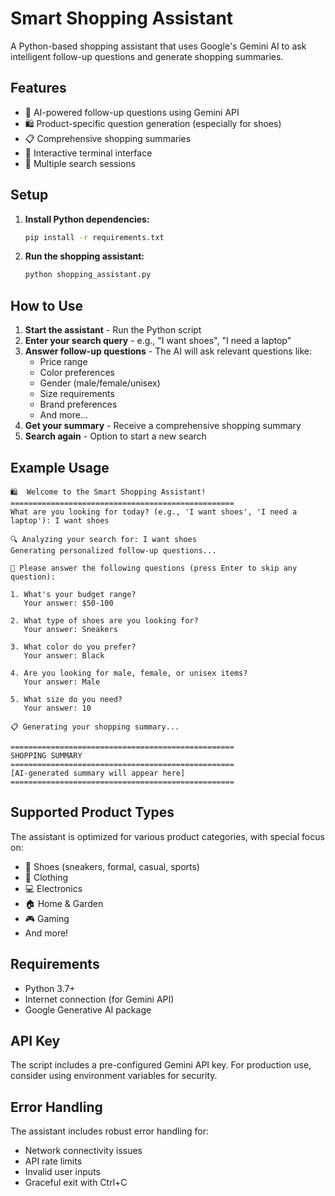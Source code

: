 # Smart Shopping Assistant

A Python-based shopping assistant that uses Google's Gemini AI to ask intelligent follow-up questions and generate shopping summaries.

## Features

- 🤖 AI-powered follow-up questions using Gemini API
- 🛍️ Product-specific question generation (especially for shoes)
- 📋 Comprehensive shopping summaries
- 💬 Interactive terminal interface
- 🔄 Multiple search sessions

## Setup

1. **Install Python dependencies:**
   ```bash
   pip install -r requirements.txt
   ```

2. **Run the shopping assistant:**
   ```bash
   python shopping_assistant.py
   ```

## How to Use

1. **Start the assistant** - Run the Python script
2. **Enter your search query** - e.g., "I want shoes", "I need a laptop"
3. **Answer follow-up questions** - The AI will ask relevant questions like:
   - Price range
   - Color preferences
   - Gender (male/female/unisex)
   - Size requirements
   - Brand preferences
   - And more...
4. **Get your summary** - Receive a comprehensive shopping summary
5. **Search again** - Option to start a new search

## Example Usage

```
🛍️  Welcome to the Smart Shopping Assistant!
==================================================
What are you looking for today? (e.g., 'I want shoes', 'I need a laptop'): I want shoes

🔍 Analyzing your search for: I want shoes
Generating personalized follow-up questions...

📝 Please answer the following questions (press Enter to skip any question):

1. What's your budget range?
   Your answer: $50-100

2. What type of shoes are you looking for?
   Your answer: Sneakers

3. What color do you prefer?
   Your answer: Black

4. Are you looking for male, female, or unisex items?
   Your answer: Male

5. What size do you need?
   Your answer: 10

📋 Generating your shopping summary...

==================================================
SHOPPING SUMMARY
==================================================
[AI-generated summary will appear here]
==================================================
```

## Supported Product Types

The assistant is optimized for various product categories, with special focus on:
- 👟 Shoes (sneakers, formal, casual, sports)
- 👕 Clothing
- 💻 Electronics
- 🏠 Home & Garden
- 🎮 Gaming
- And more!

## Requirements

- Python 3.7+
- Internet connection (for Gemini API)
- Google Generative AI package

## API Key

The script includes a pre-configured Gemini API key. For production use, consider using environment variables for security.

## Error Handling

The assistant includes robust error handling for:
- Network connectivity issues
- API rate limits
- Invalid user inputs
- Graceful exit with Ctrl+C 